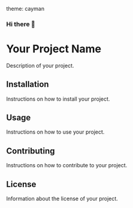 theme: cayman

### Hi there 👋

<!--
**Christopher-LeeNU/Christopher-LeeNU** is a ✨ _special_ ✨ repository because its `README.md` (this file) appears on your GitHub profile.

Here are some ideas to get you started:

- 🔭 I’m currently working on ...
- 🌱 I’m currently learning ...
- 👯 I’m looking to collaborate on ...
- 🤔 I’m looking for help with ...
- 💬 Ask me about ...
- 📫 How to reach me: ...
- 😄 Pronouns: ...
- ⚡ Fun fact: ...
-->

# Your Project Name

Description of your project.

## Installation

Instructions on how to install your project.

## Usage

Instructions on how to use your project.

## Contributing

Instructions on how to contribute to your project.

## License

Information about the license of your project.
